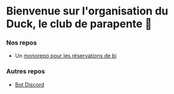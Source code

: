 # Bienvenue sur l'organisation du Duck, le club de parapente 🦆

### Nos repos
- Un [monorepo pour les réservations de bi](https://github.com/Duck-Parapente/biplace-booking)

### Autres repos
- [Bot Discord](https://github.com/BodomBeach/bot-discord-duck)
